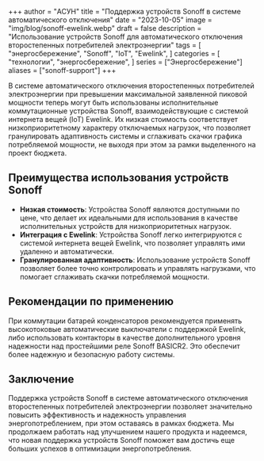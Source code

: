 +++
author = "АСУН"
title = "Поддержка устройств Sonoff в системе автоматического отключения"
date = "2023-10-05"
image = "img/blog/sonoff-ewelink.webp"
draft = false
description = "Использование устройств Sonoff для автоматического отключения второстепенных потребителей электроэнергии"
tags = [
    "энергосбережение",
    "Sonoff",
    "IoT",
    "Ewelink",
]
categories = [
    "технологии",
    "энергосбережение",
]
series = ["Энергосбережение"]
aliases = ["sonoff-support"]
+++

В системе автоматического отключения второстепенных потребителей электроэнергии при превышении максимальной заявленной пиковой мощности теперь могут быть использованы исполнительные коммутационные устройства Sonoff, взаимодействующие с системой интернета вещей (IoT) Ewelink. Их низкая стоимость соответствует низкоприоритетному характеру отключаемых нагрузок, что позволяет гранулировать адаптивность системы и сглаживать скачки графика потребляемой мощности, не выходя при этом за рамки выделенного на проект бюджета.

<!--more-->

## Преимущества использования устройств Sonoff

- **Низкая стоимость**: Устройства Sonoff являются доступными по цене, что делает их идеальными для использования в качестве исполнительных устройств для низкоприоритетных нагрузок.
- **Интеграция с Ewelink**: Устройства Sonoff легко интегрируются с системой интернета вещей Ewelink, что позволяет управлять ими удаленно и автоматически.
- **Гранулированная адаптивность**: Использование устройств Sonoff позволяет более точно контролировать и управлять нагрузками, что помогает сглаживать скачки потребляемой мощности.

## Рекомендации по применению

При коммутации батарей конденсаторов рекомендуется применять высокотоковые автоматические выключатели с поддержкой Ewelink, либо использовать контакторы в качестве дополнительного уровня надежности над простейшими реле Sonoff BASICR2. Это обеспечит более надежную и безопасную работу системы.

## Заключение

Поддержка устройств Sonoff в системе автоматического отключения второстепенных потребителей электроэнергии позволяет значительно повысить эффективность и надежность управления энергопотреблением, при этом оставаясь в рамках бюджета. Мы продолжаем работать над улучшением нашего продукта и надеемся, что новая поддержка устройств Sonoff поможет вам достичь еще больших успехов в оптимизации энергопотребления.

